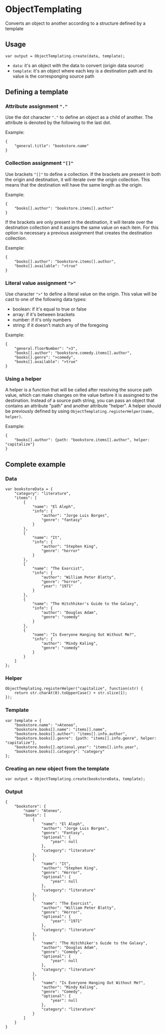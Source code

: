 # ObjectTemplating
Converts an object to another according to a structure defined by a template

## Usage

```
var output = ObjectTemplating.create(data, template);
```

* `data`: it's an object with the data to convert (origin data source)
* `template`: it's an object where each key is a destination path and its value is the corresponging source path

## Defining a template

### Attribute assignment `"."`

Use the dot character `"."` to define an object as a child of another.
The attribute is denoted by the following to the last dot.

Example:
```
{
	"general.title": "bookstore.name"
}
```

### Collection assignment `"[]"`

Use brackets `"[]"` to define a collection.
If the brackets are present in both the origin and destination, it will iterate over the origin
collection. This means that the destination will have the same length as the origin.

Example:
```
{
	"books[].author": "bookstore.items[].author"
}
```

If the brackets are only present in the destination, it will iterate over the destination collection
and it assigns the same value on each item. For this option is necessary a previous assignment that creates
the destination collection.

Example:
```
{
	"books[].author": "bookstore.items[].author",
	"books[].available": ">true"
}
```

### Literal value assignment `">"`

Use character `">"` to define a literal value on the origin.
This value will be cast to one of the following data types:
* boolean: if it's equal to true or false
* array: if it's between brackets
* number: if it's only numbers
* string: if it doesn't match any of the foregoing

Example:
```
{
	"general.floorNumber": ">3",
	"books[].author": "bookstore.comedy.items[].author",
	"books[].genre": ">comedy",
	"books[].available": ">true"
}
```

### Using a helper

A helper is a function that will be called after resolving the source path value,
which can make changes on the value before it is assingned to the destination.
Instead of a source path string, you can pass an object that contains an attribute "path"
and another attribute "helper".
A helper should be previously defined by using `ObjectTemplating.registerHelper(name, helper)`.

Example:
```
{
	"books[].author": {path: "bookstore.items[].author", helper: "capitalize"}
}
```

## Complete example

### Data

```
var bookstoreData = {
	"category": "literature",
	"items": [
		{
			"name": "El Aleph",
			"info": {
				"author": "Jorge Luis Borges",
				"genre": "fantasy"
			}
		},
		{
			"name": "It",
			"info": {
				"author": "Stephen King",
				"genre": "horror"
			}
		},
		{
			"name": "The Exorcist",
			"info": {
				"author": "William Peter Blatty",
				"genre": "horror",
				"year": "1971"
			}
		},
		{
			"name": "The Hitchhiker's Guide to the Galaxy",
			"info": {
				"author": "Douglas Adam",
				"genre": "comedy"
			}
		},
		{
			"name": "Is Everyone Hanging Out Without Me?",
			"info": {
				"author": "Mindy Kaling",
				"genre": "comedy"
			}
		}
	]
};
```

### Helper

```
ObjectTemplating.registerHelper("capitalize", function(str) {
	return str.charAt(0).toUpperCase() + str.slice(1);
});
```

### Template

```
var template = {
	"bookstore.name": ">Ateneo",
	"bookstore.books[].name": "items[].name",
	"bookstore.books[].author": "items[].info.author",
	"bookstore.books[].genre": {path: "items[].info.genre", helper: "capitalize"},
	"bookstore.books[].optional.year": "items[].info.year",
	"bookstore.books[].category": "category"
};
```

### Creating an new object from the template

```
var output = ObjectTemplating.create(bookstoreData, template);
```

### Output

```
{
	"bookstore": {
		"name": "Ateneo",
		"books": [
			{
				"name": "El Aleph",
				"author": "Jorge Luis Borges",
				"genre": "Fantasy",
				"optional": {
					"year": null
				},
				"category": "literature"
			},
			{
				"name": "It",
				"author": "Stephen King",
				"genre": "Horror",
				"optional": {
					"year": null
				},
				"category": "literature"
			},
			{
				"name": "The Exorcist",
				"author": "William Peter Blatty",
				"genre": "Horror",
				"optional": {
					"year": "1971"
				},
				"category": "literature"
			},
			{
				"name": "The Hitchhiker's Guide to the Galaxy",
				"author": "Douglas Adam",
				"genre": "Comedy",
				"optional": {
					"year": null
				},
				"category": "literature"
			},
			{
				"name": "Is Everyone Hanging Out Without Me?",
				"author": "Mindy Kaling",
				"genre": "Comedy",
				"optional": {
					"year": null
				},
				"category": "literature"
			}
		]
	}
}
```
